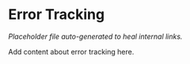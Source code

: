 # Error Tracking

*Placeholder file auto-generated to heal internal links.*

Add content about error tracking here.